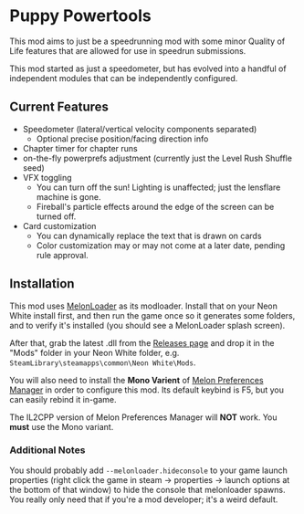 # Puppy Powertools

This mod aims to just be a speedrunning mod with some minor Quality of Life features that are allowed for use in speedrun submissions.

This mod started as just a speedometer, but has evolved into a handful of independent modules that can be independently configured.

## Current Features

* Speedometer (lateral/vertical velocity components separated)
  * Optional precise position/facing direction info 
* Chapter timer for chapter runs
* on-the-fly powerprefs adjustment (currently just the Level Rush Shuffle seed)
* VFX toggling
  * You can turn off the sun! Lighting is unaffected; just the lensflare machine is gone.
  * Fireball's particle effects around the edge of the screen can be turned off.
* Card customization
  * You can dynamically replace the text that is drawn on cards
  * Color customization may or may not come at a later date, pending rule approval.

## Installation

This mod uses [MelonLoader](https://github.com/LavaGang/MelonLoader) as its modloader. Install that on your Neon White install first, and then run the game once so it generates some folders, and to verify it's installed (you should see a MelonLoader splash screen).

After that, grab the latest .dll from the [Releases page](https://github.com/PandorasFox/Neon-White-Mods/releases) and drop it in the "Mods" folder in your Neon White folder, e.g. `SteamLibrary\steamapps\common\Neon White\Mods`.

You will also need to install the **Mono Varient** of [Melon Preferences Manager](https://github.com/sinai-dev/MelonPreferencesManager/releases/) in order to configure this mod. Its default keybind is F5, but you can easily rebind it in-game.

The IL2CPP version of Melon Preferences Manager will **NOT** work. You **must** use the Mono variant.

### Additional Notes

You should probably add `--melonloader.hideconsole` to your game launch properties (right click the game in steam -> properties -> launch options at the bottom of that window) to hide the console that melonloader spawns. You really only need that if you're a mod developer; it's a weird default.

